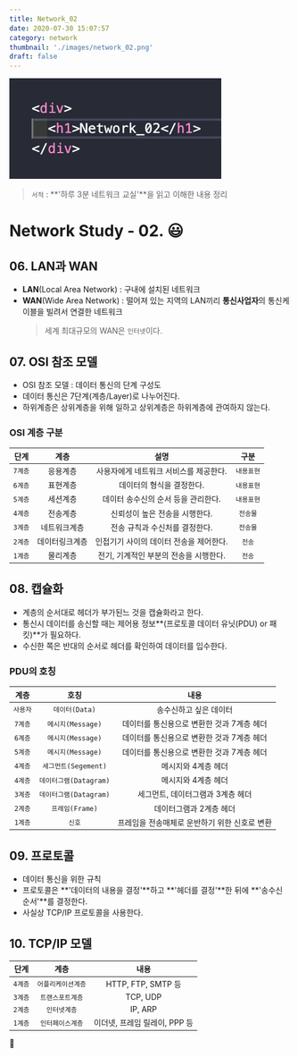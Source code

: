 ```yaml
---
title: Network_02
date: 2020-07-30 15:07:57
category: network
thumbnail: './images/network_02.png'
draft: false
---
```


![](./images/network_02.png)

> `서적` : **'하루 3분 네트워크 교실'**을 읽고 이해한 내용 정리

# Network Study - 02. 😃

## 06. LAN과 WAN

- **LAN**(Local Area Network) : 구내에 설치된 네트워크
- **WAN**(Wide Area Network) : 떨어져 있는 지역의 LAN끼리 **통신사업자**의 통신케이블을 빌려서 연결한 네트워크
  > 세계 최대규모의 WAN은 `인터넷`이다.

## 07. OSI 참조 모델

- OSI 참조 모델 : 데이터 통신의 단계 구성도
- 데이터 통신은 7단계(계층/Layer)로 나누어진다.
- 하위계층은 상위계층을 위해 일하고 상위계층은 하위계층에 관여하지 않는다.

### OSI 계층 구분

|  단계   |      계층      |                  설명                   |    구분    |
| :-----: | :------------: | :-------------------------------------: | :--------: |
| `7계층` |    응용계층    | 사용자에게 네트워크 서비스를 제공한다.  | `내용표현` |
| `6계층` |    표현계층    |        데이터의 형식을 결정한다.        | `내용표현` |
| `5계층` |    세션계층    |   데이터 송수신의 순서 등을 관리한다.   | `내용표현` |
| `4계층` |    전송계층    |     신뢰성이 높은 전송을 시행한다.      |  `전송물`  |
| `3계층` |  네트워크계층  |     전송 규칙과 수신처를 결정한다.      |  `전송물`  |
| `2계층` | 데이터링크계층 | 인접기기 사이의 데이터 전송을 제어한다. |   `전송`   |
| `1계층` |    물리계층    | 전기, 기계적인 부분의 전송을 시행한다.  |   `전송`   |

## 08. 캡슐화

- 계층의 순서대로 헤더가 부가된느 것을 캡슐화라고 한다.
- 통신시 데이터를 송신할 때는 제어용 정보**(프로토콜 데이터 유닛(PDU) or 패킷)**가 필요하다.
- 수신한 쪽은 반대의 순서로 헤더를 확인하여 데이터를 입수한다.

### PDU의 호칭

|   계층   |          호칭          |                     내용                      |
| :------: | :--------------------: | :-------------------------------------------: |
| `사용자` |     `데이터(Data)`     |            송수신하고 싶은 데이터             |
| `7계층`  |   `메시지(Message)`    |  데이터를 통신용으로 변환한 것과 7계층 헤더   |
| `6계층`  |   `메시지(Message)`    |  데이터를 통신용으로 변환한 것과 7계층 헤더   |
| `5계층`  |   `메시지(Message)`    |  데이터를 통신용으로 변환한 것과 7계층 헤더   |
| `4계층`  |  `세그먼트(Segement)`  |              메시지와 4계층 헤더              |
| `4계층`  | `데이터그램(Datagram)` |              메시지와 4계층 헤더              |
| `3계층`  | `데이터그램(Datagram)` |       세그먼트, 데이터그램과 3계층 헤더       |
| `2계층`  |    `프레임(Frame)`     |            데이터그램과 2계층 헤더            |
| `1계층`  |         `신호`         | 프레임을 전송매체로 운반하기 위한 신호로 변환 |

## 09. 프로토콜

- 데이터 통신을 위한 규칙
- 프로토콜은 **'데이터의 내용을 결정'**하고 **'헤더를 결정'**한 뒤에 **'송수신 순서'**를 결정한다.
- 사실상 TCP/IP 프로토콜을 사용한다.

## 10. TCP/IP 모델

|  단계   |        계층        |             내용              |
| :-----: | :----------------: | :---------------------------: |
| `4계층` | `어플리케이션계층` |      HTTP, FTP, SMTP 등       |
| `3계층` |  `트랜스포트계층`  |           TCP, UDP            |
| `2계층` |    `인터넷계층`    |            IP, ARP            |
| `1계층` |  `인터페이스계층`  | 이더넷, 프레임 릴레이, PPP 등 |

👋
